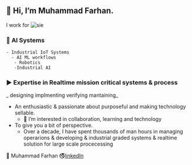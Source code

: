 ## 👋 Hi, I’m Muhammad Farhan. 
I work for ![sie](https://github.com/intigration/intigration/assets/25178774/bb7918ca-8f4f-4e1d-ad5e-fe6d8254fef4) 
  ### 🤖 **AI** Systems 
    - Industrial IoT Systems
      - AI ML workflows
       - Robotics
       -Industrial AI   

  ### ▶️  Expertise in  Realtime mission critical systems & process
 _   designing
    implmenting
    verifying
    mantaining_
  - An enthusiastic & passionate about purposeful and making technology sellable.
    - 👀 I’m interested in collaboration, learning and technology
  - To give you a bit of perspective. 
    -  Over a decade, I have spent thousands of man hours in managing operarions & developing & industrial graded systems & realtime solution for large scale procecessing  
  


💼 Muhammad Farhan 🚭[linkedIn](https://www.linkedin.com/in/engr-farhan/)



